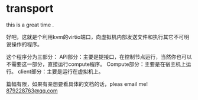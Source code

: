 # transport

this is a great time .

好吧，这就是个利用kvm的virtio端口，向虚拟机内部发送文件和执行其它不可明说操作的程序。

这个程序分为三部分：
  API部分：主要是提接口，在控制节点运行，当然你也可以不需要这一部分，直接运行compute程序。
  Compute部分：主要是在宿主机上运行。
  client部分：主要是运行在虚拟机上。
  
篇幅有限，如果有亲想要看具体的文档的话，pleas email me! 879228763@qq.com
